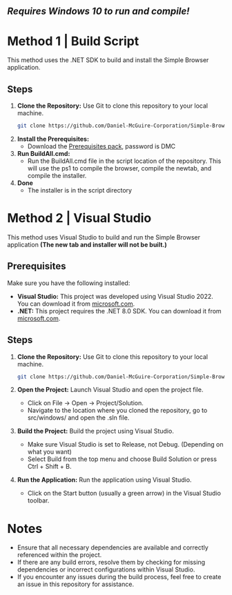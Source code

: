 ## *Requires Windows 10 to run and compile!*
# Method 1 | Build Script

This method uses the .NET SDK to build and install the Simple Browser application.

## Steps

1. **Clone the Repository:**
   Use Git to clone this repository to your local machine.
   ```bash
   git clone https://github.com/Daniel-McGuire-Corporation/Simple-Browser.git --recurse-submodules
   ```
2. **Install the Prerequisites:**
   - Download the [Prerequisites pack](https://github.com/Daniel-McGuire-Corporation/Simple-Browser/releases/tag/prpack), password is DMC
3. **Run BuildAll.cmd:**
   - Run the BuildAll.cmd file in the script location of the repository. This will use the ps1 to compile the browser, compile the newtab, and compile the installer.
4. **Done**
   - The installer is in the script directory

# Method 2 | Visual Studio

This method uses Visual Studio to build and run the Simple Browser application **(The new tab and installer will not be built.)**

## Prerequisites

Make sure you have the following installed:

- **Visual Studio:** This project was developed using Visual Studio 2022. You can download it from [microsoft.com](https://visualstudio.microsoft.com/downloads/).
- **.NET:** This project requires the .NET 8.0 SDK. You can download it from [microsoft.com](https://dotnet.microsoft.com/en-us/download/dotnet/8.0).

## Steps

1. **Clone the Repository:**
   Use Git to clone this repository to your local machine.
   ```bash
   git clone https://github.com/Daniel-McGuire-Corporation/Simple-Browser.git --recurse-submodules
   ```

2. **Open the Project:**
   Launch Visual Studio and open the project file. 
    - Click on File -> Open -> Project/Solution.
    - Navigate to the location where you cloned the repository, go to src/windows/ and open the .sln file.
    
3. **Build the Project:**
   Build the project using Visual Studio.
    - Make sure Visual Studio is set to Release, not Debug. (Depending on what you want)
    - Select Build from the top menu and choose Build Solution or press Ctrl + Shift + B.

4. **Run the Application:**
   Run the application using Visual Studio.
    - Click on the Start button (usually a green arrow) in the Visual Studio toolbar.

# Notes

- Ensure that all necessary dependencies are available and correctly referenced within the project.
- If there are any build errors, resolve them by checking for missing dependencies or incorrect configurations within Visual Studio.
- If you encounter any issues during the build process, feel free to create an issue in this repository for assistance.
